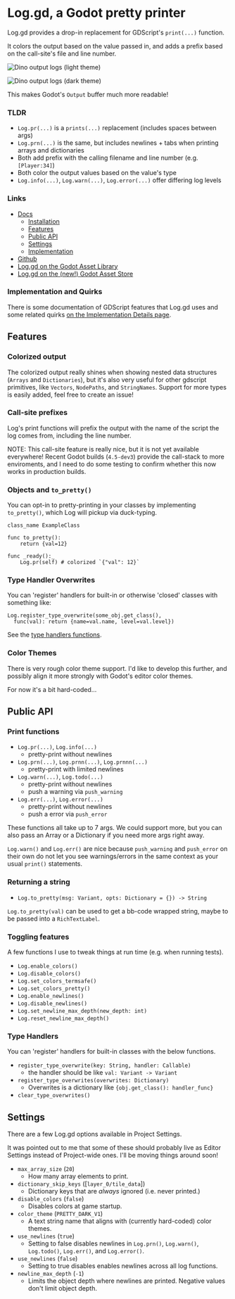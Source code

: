 # Log.gd, a Godot pretty printer

Log.gd provides a drop-in replacement for GDScript's `print(...)` function.

It colors the output based on the value passed in, and adds a prefix based on
the call-site's file and line number.

![Dino output logs (light theme)](/assets/dino_example_output_light.png)

![Dino output logs (dark theme)](/assets/dino_example_output_dark.png)

This makes Godot's `Output` buffer much more readable!

### TLDR

- `Log.pr(...)` is a `prints(...)` replacement (includes spaces between args)
- `Log.prn(...)` is the same, but includes newlines + tabs when printing arrays
  and dictionaries
- Both add prefix with the calling filename and line number (e.g. `[Player:34]`)
- Both color the output values based on the value's type
- `Log.info(...)`, `Log.warn(...)`, `Log.error(...)` offer differing log levels

### Links

- [Docs](https://russmatney.github.io/log.gd/#/)
  - [Installation](https://russmatney.github.io/log.gd/#/?id=install)
  - [Features](https://russmatney.github.io/log.gd/#/?id=features)
  - [Public API](https://russmatney.github.io/log.gd/#/?id=public-api)
  - [Settings](https://russmatney.github.io/log.gd/#/?id=settings)
  - [Implementation](https://russmatney.github.io/log.gd/#/implementation)
- [Github](https://github.com/russmatney/log.gd)
- [Log.gd on the Godot Asset Library](https://godotengine.org/asset-library/asset/2696)
- [Log.gd on the (new!) Godot Asset Store](https://godotengine.org/asset-library/asset/2696)

### Implementation and Quirks

There is some documentation of GDScript features that Log.gd uses and some
related quirks [on the Implementation Details page](https://russmatney.github.io/log.gd/#/implementation).

## Features

### Colorized output

The colorized output really shines when showing nested data structures (`Arrays`
and `Dictionaries`), but it's also very useful for other gdscript primitives,
like `Vectors`, `NodePaths`, and `StringNames`. Support for more types is easily
added, feel free to create an issue!

### Call-site prefixes

Log's print functions will prefix the output with the name of the script the log
comes from, including the line number.

NOTE: This call-site feature is really nice, but it is not yet available
everywhere! Recent Godot builds (`4.5-dev3`) provide the call-stack to more
enviroments, and I need to do some testing to confirm whether this now works in
production builds.

### Objects and `to_pretty()`

You can opt-in to pretty-printing in your classes by implementing
`to_pretty()`, which Log will pickup via duck-typing.

```gdscript
class_name ExampleClass

func to_pretty():
    return {val=12}

func _ready():_
    Log.pr(self) # colorized `{"val": 12}`
```

### Type Handler Overwrites

You can 'register' handlers for built-in or otherwise 'closed' classes with
something like:

``` gdscript
Log.register_type_overwrite(some_obj.get_class(),
  func(val): return {name=val.name, level=val.level})
```

See the [type handlers functions](/?id=type-handlers).

### Color Themes

There is very rough color theme support. I'd like to develop this further, and
possibly align it more strongly with Godot's editor color themes.

For now it's a bit hard-coded...

## Public API

### Print functions

- `Log.pr(...)`, `Log.info(...)`
  - pretty-print without newlines
- `Log.prn(...)`, `Log.prnn(...)`, `Log.prnnn(...)`
  - pretty-print with limited newlines
- `Log.warn(...)`, `Log.todo(...)`
  - pretty-print without newlines
  - push a warning via `push_warning`
- `Log.err(...)`, `Log.error(...)`
  - pretty-print without newlines
  - push a error via `push_error`

These functions all take up to 7 args.
We could support more, but you can also pass an Array or a Dictionary if you
need more args right away.

`Log.warn()` and `Log.err()` are nice because `push_warning` and `push_error` on
their own do not let you see warnings/errors in the same context as your usual
`print()` statements.

### Returning a string

- `Log.to_pretty(msg: Variant, opts: Dictionary = {}) -> String`

`Log.to_pretty(val)` can be used to get a bb-code wrapped string, maybe to be
passed into a `RichTextLabel`.

### Toggling features

A few functions I use to tweak things at run time (e.g. when running tests).

- `Log.enable_colors()`
- `Log.disable_colors()`
- `Log.set_colors_termsafe()`
- `Log.set_colors_pretty()`
- `Log.enable_newlines()`
- `Log.disable_newlines()`
- `Log.set_newline_max_depth(new_depth: int)`
- `Log.reset_newline_max_depth()`

### Type Handlers

You can 'register' handlers for built-in classes with the below functions.

- `register_type_overwrite(key: String, handler: Callable)`
  - the handler should be like `val: Variant -> Variant`
- `register_type_overwrites(overwrites: Dictionary)`
  - Overwrites is a dictionary like `{obj.get_class(): handler_func}`
- `clear_type_overwrites()`

## Settings

There are a few Log.gd options available in Project Settings.

It was pointed out to me that some of these should probably live as Editor
Settings instead of Project-wide ones. I'll be moving things around soon!

- `max_array_size` (`20`)
  - How many array elements to print.
- `dictionary_skip_keys` ([`layer_0/tile_data`])
  - Dictionary keys that are _always_ ignored (i.e. never printed.)
- `disable_colors` (`false`)
  - Disables colors at game startup.
- `color_theme` (`PRETTY_DARK_V1`)
  - A text string name that aligns with (currently hard-coded) color themes.
- `use_newlines` (`true`)
  - Setting to false disables newlines in `Log.prn()`, `Log.warn()`,
  `Log.todo()`, `Log.err()`, and `Log.error()`.
- `use_newlines` (`false`)
  - Setting to true disables enables newlines across all log functions.
- `newline_max_depth` (`-1`)
  - Limits the object depth where newlines are printed.  Negative values don't
  limit object depth.

